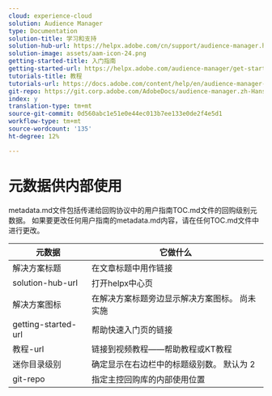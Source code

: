 ```yaml
---
cloud: experience-cloud
solution: Audience Manager
type: Documentation
solution-title: 学习和支持
solution-hub-url: https://helpx.adobe.com/cn/support/audience-manager.html
solution-image: assets/aam-icon-24.png
getting-started-title: 入门指南
getting-started-url: https://helpx.adobe.com/audience-manager/get-started.html
tutorials-title: 教程
tutorials-url: https://docs.adobe.com/content/help/en/audience-manager-learn/tutorials/overview.html
git-repo: https://git.corp.adobe.com/AdobeDocs/audience-manager.zh-Hans
index: y
translation-type: tm+mt
source-git-commit: 0d560abc1e51e0e44ec013b7ee133e0de2f4e5d1
workflow-type: tm+mt
source-wordcount: '135'
ht-degree: 12%

---
```



# 元数据供内部使用

metadata.md文件包括传递给回购协议中的用户指南TOC.md文件的回购级别元数据。 如果要更改任何用户指南的metadata.md内容，请在任何TOC.md文件中进行更改。

| 元数据 | 它做什么 |
|--- |--- |
| 解决方案标题 | 在文章标题中用作链接 |
| solution-hub-url | 打开helpx中心页 |
| 解决方案图标 | 在解决方案标题旁边显示解决方案图标。 尚未实施 |
| getting-started-url | 帮助快速入门页的链接 |
| 教程-url | 链接到视频教程——帮助教程或KT教程 |
| 迷你目录级别 | 确定显示在右边栏中的标题级别数。 默认为 2 |
| git-repo | 指定主控回购库的内部使用位置 |
